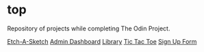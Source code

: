 # top
Repository of projects while completing The Odin Project. 

<a target="_blank" href="https://tjohnson009.github.io/top/etch-a-sketch">Etch-A-Sketch</a>
<a target="_blank" href="https://tjohnson009.github.io/top/admin-dashboard">Admin Dashboard</a>
<a target="_blank" href="https://tjohnson009.github.io/top/library">Library</a>
<a target="_blank" href="https://tjohnson009.github.io/top/tic-tac-toe">Tic Tac Toe</a>
<a target="_blank" href="https://tjohnson009.github.io/top/sign-up-form">Sign Up Form</a>
